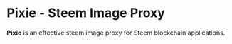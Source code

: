 # Pixie - Steem Image Proxy

**Pixie** is an effective steem image proxy for Steem blockchain applications.

